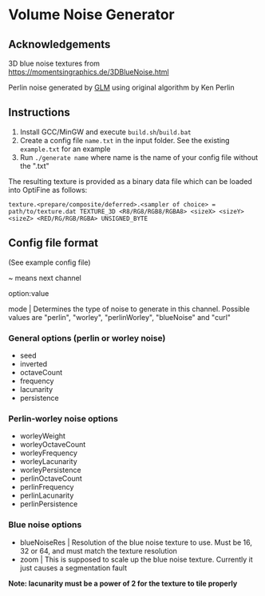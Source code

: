 # Volume Noise Generator

## Acknowledgements

3D blue noise textures from https://momentsingraphics.de/3DBlueNoise.html

Perlin noise generated by [GLM](https://github.com/g-truc/glm) using original algorithm by Ken Perlin

## Instructions

1. Install GCC/MinGW and execute `build.sh`/`build.bat`
2. Create a config file `name.txt` in the input folder. See the existing `example.txt` for an example
3. Run `./generate name` where name is the name of your config file without the ".txt"

The resulting texture is provided as a binary data file which can be loaded into OptiFine as follows:
```
texture.<prepare/composite/deferred>.<sampler of choice> = path/to/texture.dat TEXTURE_3D <R8/RG8/RGB8/RGBA8> <sizeX> <sizeY> <sizeZ> <RED/RG/RGB/RGBA> UNSIGNED_BYTE
```

## Config file format

(See example config file)

~ means next channel

option:value

mode | Determines the type of noise to generate in this channel. Possible values are "perlin", "worley", "perlinWorley", "blueNoise" and "curl"

### General options (perlin or worley noise)
* seed
* inverted
* octaveCount
* frequency
* lacunarity
* persistence

### Perlin-worley noise options
* worleyWeight
* worleyOctaveCount
* worleyFrequency
* worleyLacunarity
* worleyPersistence
* perlinOctaveCount
* perlinFrequency
* perlinLacunarity
* perlinPersistence

### Blue noise options
* blueNoiseRes | Resolution of the blue noise texture to use. Must be 16, 32 or 64, and must match the texture resolution
* zoom | This is supposed to scale up the blue noise texture. Currently it just causes a segmentation fault

**Note: lacunarity must be a power of 2 for the texture to tile properly**
